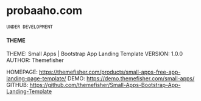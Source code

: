 # probaaho.com
`UNDER DEVELOPMENT`  


#### THEME
THEME: Small Apps | Bootstrap App Landing Template
VERSION: 1.0.0
AUTHOR: Themefisher

HOMEPAGE: https://themefisher.com/products/small-apps-free-app-landing-page-template/
DEMO: https://demo.themefisher.com/small-apps/
GITHUB: https://github.com/themefisher/Small-Apps-Bootstrap-App-Landing-Template
